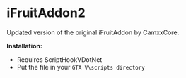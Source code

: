 # iFruitAddon2
Updated version of the original iFruitAddon by CamxxCore.


**Installation:**
- Requires ScriptHookVDotNet
- Put the file in your `GTA V\scripts directory`
